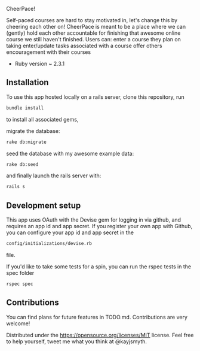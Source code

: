 
CheerPace!

Self-paced courses are hard to stay motivated in, let's change this by cheering each other on!  CheerPace is meant to be a place where we can (gently) hold each other accountable for finishing that awesome online course we still haven't finished. Users can:
	enter a course they plan on taking
	enter/update tasks associated with a course
	offer others encouragement with their courses

* Ruby version ~ 2.3.1

## Installation

To use this app hosted locally on a rails server, clone this repository, run 

```sh
bundle install
```	
to install all associated gems,

migrate the database:
```sh
rake db:migrate
```	
seed the database with my awesome example data:
```sh
rake db:seed
```	
and finally launch the rails server with:
```sh
rails s
```	

## Development setup
This app uses OAuth with the Devise gem for logging in via github, and requires an app id and app secret. If you register your own app with Github, you can configure your app id and app secret in the 
```sh
config/initializations/devise.rb
```	
file.

If you'd like to take some tests for a spin, you can run the rspec tests in the spec folder

```sh
rspec spec
```
## Contributions

You can find plans for future features in TODO.md.  Contributions are very welcome!

Distributed under the https://opensource.org/licenses/MIT license. Feel free to help yourself, tweet me what you think at @kayjsmyth.